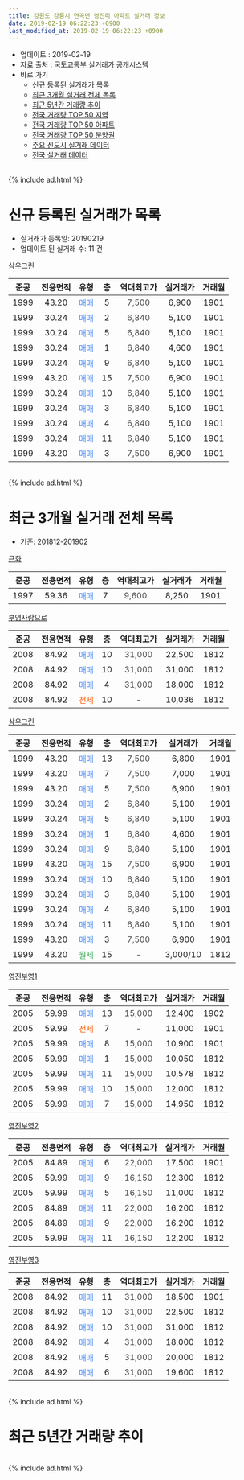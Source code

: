 ```yaml
---
title: 강원도 강릉시 연곡면 영진리 아파트 실거래 정보
date: 2019-02-19 06:22:23 +0900
last_modified_at: 2019-02-19 06:22:23 +0900
---
```


* 업데이트 : 2019-02-19
* 자료 출처 : [국토교통부 실거래가 공개시스템](http://rt.molit.go.kr)
* 바로 가기
    * [신규 등록된 실거래가 목록](#신규-등록된-실거래가-목록)
    * [최근 3개월 실거래 전체 목록](#최근-3개월-실거래-전체-목록)
    * [최근 5년간 거래량 추이](#최근-5년간-거래량-추이)
    * [전국 거래량 TOP 50 지역](https://inasie.github.io/apt-trade-info/최근-3개월-전국에서-가장-거래가-많이-발생한-지역)
    * [전국 거래량 TOP 50 아파트](https://inasie.github.io/apt-trade-info/최근-3개월-전국에서-가장-거래가-많이-발생한-아파트)
    * [전국 거래량 TOP 50 분양권](https://inasie.github.io/apt-trade-info/최근-3개월-전국에서-가장-거래가-많이-발생한-분양권)
    * [주요 신도시 실거래 데이터](https://inasie.github.io/apt-trade-info/주요-신도시)
    * [전국 실거래 데이터](https://inasie.github.io/apt-trade-info/전국)
<br>
{% include ad.html %}
<br>

# 신규 등록된 실거래가 목록
* 실거래가 등록일: 20190219
* 업데이트 된 실거래 수: 11 건


[삼우그린](https://search.naver.com/search.naver?query=%EA%B0%95%EC%9B%90%EB%8F%84+%EA%B0%95%EB%A6%89%EC%8B%9C+%EC%97%B0%EA%B3%A1%EB%A9%B4+%EC%98%81%EC%A7%84%EB%A6%AC+%EC%82%BC%EC%9A%B0%EA%B7%B8%EB%A6%B0)

|준공|전용면적|유형|층|역대최고가|실거래가|거래월|
|:---:|:---:|:---:|:---:|:---:|:---:|:---:|
|1999|43.20|<span style="color:#4285f3">매매</span>|5|<span style="color:#444444">7,500</span>|6,900|1901|
|1999|30.24|<span style="color:#4285f3">매매</span>|2|<span style="color:#444444">6,840</span>|5,100|1901|
|1999|30.24|<span style="color:#4285f3">매매</span>|5|<span style="color:#444444">6,840</span>|5,100|1901|
|1999|30.24|<span style="color:#4285f3">매매</span>|1|<span style="color:#444444">6,840</span>|4,600|1901|
|1999|30.24|<span style="color:#4285f3">매매</span>|9|<span style="color:#444444">6,840</span>|5,100|1901|
|1999|43.20|<span style="color:#4285f3">매매</span>|15|<span style="color:#444444">7,500</span>|6,900|1901|
|1999|30.24|<span style="color:#4285f3">매매</span>|10|<span style="color:#444444">6,840</span>|5,100|1901|
|1999|30.24|<span style="color:#4285f3">매매</span>|3|<span style="color:#444444">6,840</span>|5,100|1901|
|1999|30.24|<span style="color:#4285f3">매매</span>|4|<span style="color:#444444">6,840</span>|5,100|1901|
|1999|30.24|<span style="color:#4285f3">매매</span>|11|<span style="color:#444444">6,840</span>|5,100|1901|
|1999|43.20|<span style="color:#4285f3">매매</span>|3|<span style="color:#444444">7,500</span>|6,900|1901|


<br>
{% include ad.html %}
<br>

# 최근 3개월 실거래 전체 목록
* 기준: 201812-201902


[근화](https://search.naver.com/search.naver?query=%EA%B0%95%EC%9B%90%EB%8F%84+%EA%B0%95%EB%A6%89%EC%8B%9C+%EC%97%B0%EA%B3%A1%EB%A9%B4+%EC%98%81%EC%A7%84%EB%A6%AC+%EA%B7%BC%ED%99%94)

|준공|전용면적|유형|층|역대최고가|실거래가|거래월|
|:---:|:---:|:---:|:---:|:---:|:---:|:---:|
|1997|59.36|<span style="color:#4285f3">매매</span>|7|<span style="color:#444444">9,600</span>|8,250|1901|

[부영사랑으로](https://search.naver.com/search.naver?query=%EA%B0%95%EC%9B%90%EB%8F%84+%EA%B0%95%EB%A6%89%EC%8B%9C+%EC%97%B0%EA%B3%A1%EB%A9%B4+%EC%98%81%EC%A7%84%EB%A6%AC+%EB%B6%80%EC%98%81%EC%82%AC%EB%9E%91%EC%9C%BC%EB%A1%9C)

|준공|전용면적|유형|층|역대최고가|실거래가|거래월|
|:---:|:---:|:---:|:---:|:---:|:---:|:---:|
|2008|84.92|<span style="color:#4285f3">매매</span>|10|<span style="color:#444444">31,000</span>|22,500|1812|
|2008|84.92|<span style="color:#4285f3">매매</span>|10|<span style="color:#444444">31,000</span>|31,000|1812|
|2008|84.92|<span style="color:#4285f3">매매</span>|4|<span style="color:#444444">31,000</span>|18,000|1812|
|2008|84.92|<span style="color:#ff5a00">전세</span>|10|<span style="color:#444444">-</span>|10,036|1812|

[삼우그린](https://search.naver.com/search.naver?query=%EA%B0%95%EC%9B%90%EB%8F%84+%EA%B0%95%EB%A6%89%EC%8B%9C+%EC%97%B0%EA%B3%A1%EB%A9%B4+%EC%98%81%EC%A7%84%EB%A6%AC+%EC%82%BC%EC%9A%B0%EA%B7%B8%EB%A6%B0)

|준공|전용면적|유형|층|역대최고가|실거래가|거래월|
|:---:|:---:|:---:|:---:|:---:|:---:|:---:|
|1999|43.20|<span style="color:#4285f3">매매</span>|13|<span style="color:#444444">7,500</span>|6,800|1901|
|1999|43.20|<span style="color:#4285f3">매매</span>|7|<span style="color:#444444">7,500</span>|7,000|1901|
|1999|43.20|<span style="color:#4285f3">매매</span>|5|<span style="color:#444444">7,500</span>|6,900|1901|
|1999|30.24|<span style="color:#4285f3">매매</span>|2|<span style="color:#444444">6,840</span>|5,100|1901|
|1999|30.24|<span style="color:#4285f3">매매</span>|5|<span style="color:#444444">6,840</span>|5,100|1901|
|1999|30.24|<span style="color:#4285f3">매매</span>|1|<span style="color:#444444">6,840</span>|4,600|1901|
|1999|30.24|<span style="color:#4285f3">매매</span>|9|<span style="color:#444444">6,840</span>|5,100|1901|
|1999|43.20|<span style="color:#4285f3">매매</span>|15|<span style="color:#444444">7,500</span>|6,900|1901|
|1999|30.24|<span style="color:#4285f3">매매</span>|10|<span style="color:#444444">6,840</span>|5,100|1901|
|1999|30.24|<span style="color:#4285f3">매매</span>|3|<span style="color:#444444">6,840</span>|5,100|1901|
|1999|30.24|<span style="color:#4285f3">매매</span>|4|<span style="color:#444444">6,840</span>|5,100|1901|
|1999|30.24|<span style="color:#4285f3">매매</span>|11|<span style="color:#444444">6,840</span>|5,100|1901|
|1999|43.20|<span style="color:#4285f3">매매</span>|3|<span style="color:#444444">7,500</span>|6,900|1901|
|1999|43.20|<span style="color:#34a853">월세</span>|15|<span style="color:#444444">-</span>|3,000/10|1812|

[영진부영1](https://search.naver.com/search.naver?query=%EA%B0%95%EC%9B%90%EB%8F%84+%EA%B0%95%EB%A6%89%EC%8B%9C+%EC%97%B0%EA%B3%A1%EB%A9%B4+%EC%98%81%EC%A7%84%EB%A6%AC+%EC%98%81%EC%A7%84%EB%B6%80%EC%98%811)

|준공|전용면적|유형|층|역대최고가|실거래가|거래월|
|:---:|:---:|:---:|:---:|:---:|:---:|:---:|
|2005|59.99|<span style="color:#4285f3">매매</span>|13|<span style="color:#444444">15,000</span>|12,400|1902|
|2005|59.99|<span style="color:#ff5a00">전세</span>|7|<span style="color:#444444">-</span>|11,000|1901|
|2005|59.99|<span style="color:#4285f3">매매</span>|8|<span style="color:#444444">15,000</span>|10,900|1901|
|2005|59.99|<span style="color:#4285f3">매매</span>|1|<span style="color:#444444">15,000</span>|10,050|1812|
|2005|59.99|<span style="color:#4285f3">매매</span>|11|<span style="color:#444444">15,000</span>|10,578|1812|
|2005|59.99|<span style="color:#4285f3">매매</span>|10|<span style="color:#444444">15,000</span>|12,000|1812|
|2005|59.99|<span style="color:#4285f3">매매</span>|7|<span style="color:#444444">15,000</span>|14,950|1812|

[영진부영2](https://search.naver.com/search.naver?query=%EA%B0%95%EC%9B%90%EB%8F%84+%EA%B0%95%EB%A6%89%EC%8B%9C+%EC%97%B0%EA%B3%A1%EB%A9%B4+%EC%98%81%EC%A7%84%EB%A6%AC+%EC%98%81%EC%A7%84%EB%B6%80%EC%98%812)

|준공|전용면적|유형|층|역대최고가|실거래가|거래월|
|:---:|:---:|:---:|:---:|:---:|:---:|:---:|
|2005|84.89|<span style="color:#4285f3">매매</span>|6|<span style="color:#444444">22,000</span>|17,500|1901|
|2005|59.99|<span style="color:#4285f3">매매</span>|9|<span style="color:#444444">16,150</span>|12,300|1812|
|2005|59.99|<span style="color:#4285f3">매매</span>|5|<span style="color:#444444">16,150</span>|11,000|1812|
|2005|84.89|<span style="color:#4285f3">매매</span>|11|<span style="color:#444444">22,000</span>|16,200|1812|
|2005|84.89|<span style="color:#4285f3">매매</span>|9|<span style="color:#444444">22,000</span>|16,200|1812|
|2005|59.99|<span style="color:#4285f3">매매</span>|11|<span style="color:#444444">16,150</span>|12,200|1812|

[영진부영3](https://search.naver.com/search.naver?query=%EA%B0%95%EC%9B%90%EB%8F%84+%EA%B0%95%EB%A6%89%EC%8B%9C+%EC%97%B0%EA%B3%A1%EB%A9%B4+%EC%98%81%EC%A7%84%EB%A6%AC+%EC%98%81%EC%A7%84%EB%B6%80%EC%98%813)

|준공|전용면적|유형|층|역대최고가|실거래가|거래월|
|:---:|:---:|:---:|:---:|:---:|:---:|:---:|
|2008|84.92|<span style="color:#4285f3">매매</span>|11|<span style="color:#444444">31,000</span>|18,500|1901|
|2008|84.92|<span style="color:#4285f3">매매</span>|10|<span style="color:#444444">31,000</span>|22,500|1812|
|2008|84.92|<span style="color:#4285f3">매매</span>|10|<span style="color:#444444">31,000</span>|31,000|1812|
|2008|84.92|<span style="color:#4285f3">매매</span>|4|<span style="color:#444444">31,000</span>|18,000|1812|
|2008|84.92|<span style="color:#4285f3">매매</span>|5|<span style="color:#444444">31,000</span>|20,000|1812|
|2008|84.92|<span style="color:#4285f3">매매</span>|6|<span style="color:#444444">31,000</span>|19,600|1812|


<br>
{% include ad.html %}
<br>

# 최근 5년간 거래량 추이


<div style="width:100%;">
    <canvas id="deal_progress" height="200"></canvas>
</div>

<script>
new Chart(document.getElementById("deal_progress"), {
    type: 'line',
    data: {
        labels: ['201402','201403','201404','201405','201406','201407','201408','201409','201410','201411','201412','201501','201502','201503','201504','201505','201506','201507','201508','201509','201510','201511','201512','201601','201602','201603','201604','201605','201606','201607','201608','201609','201610','201611','201612','201701','201702','201703','201704','201705','201706','201707','201708','201709','201710','201711','201712','201801','201802','201803','201804','201805','201806','201807','201808','201809','201810','201811','201812','201901','201902'],
        datasets: [{
            label: '매매',
            pointRadius: 1,
            data: [8, 10, 1, 7, 0, 0, 1, 6, 0, 1, 1, 4, 2, 5, 2, 4, 1, 5, 3, 4, 3, 3, 3, 4, 4, 6, 10, 8, 3, 6, 6, 4, 6, 3, 7, 8, 10, 3, 11, 11, 7, 11, 10, 9, 3, 8, 8, 6, 6, 11, 9, 6, 8, 6, 11, 11, 7, 12, 17, 17, 1],
            borderColor: "rgba(255, 201, 14, 1)",
            backgroundColor: "rgba(255, 201, 14, 0.5)",
            fill: false,
            lineTension: 0
        },{
            label: '전월세',
            pointRadius: 1,
            data: [41, 36, 30, 20, 9, 18, 15, 22, 17, 16, 22, 34, 40, 38, 31, 22, 18, 12, 15, 13, 15, 18, 26, 20, 45, 31, 34, 28, 18, 24, 14, 17, 15, 20, 7, 13, 9, 12, 8, 7, 7, 13, 14, 6, 4, 5, 3, 7, 5, 11, 8, 11, 5, 6, 9, 7, 7, 11, 2, 1, 0],
            borderColor: "rgba(0, 141, 185, 1)",
            backgroundColor: "rgba(0, 141, 185, 0.5)",
            fill: false,
            lineTension: 0
        }
        ]
    },
    options: {
        responsive: true,
        title: {
            display: false
        },
        tooltips: {
            mode: 'index',
            intersect: false
        },
        hover: {
            mode: 'nearest',
            intersect: true
        },
        scales: {
            xAxes: [{
                display: true,
                scaleLabel: {
                    display: true,
                    labelString: '년/월'
                }
            }],
            yAxes: [{
                display: true,
                ticks: {
                    suggestedMin: 0,
                },
                scaleLabel: {
                    display: true,
                    labelString: '실거래 수'
                }
            }]
        }
    }
});

</script>


<br>
{% include ad.html %}
<br>

